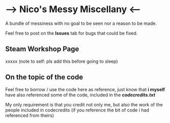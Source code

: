 # --> Nico's Messy Miscellany <--
A bundle of messiness with no goal to be seen nor a reason to be made.

Feel free to post on the **Issues** tab for bugs that could be fixed.


## Steam Workshop Page
xxxxx (note to self: pls add this before going to sleep)



## On the topic of the code
Feel free to borrow / use the code here as reference, just know that **i myself** have also referenced some of the code, included in the **_codecredits.txt_**

My only requirement is that you credit not only me, but also the work of the people included in codecredits (if you reference the bit of code i had referenced from theirs)
